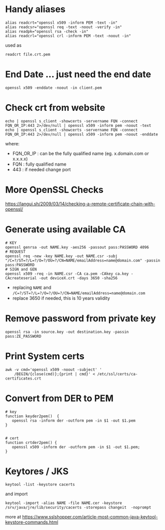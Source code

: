 # Handy aliases

```
alias readcrt="openssl x509 -inform PEM -text -in"
alias readcsr="openssl req -text -noout -verify -in"
alias readpk="openssl rsa -check -in"
alias readcrl="openssl crl -inform PEM -text -noout -in"
```

used as
```
readcrt file.crt.pem
```

# End Date ... just need the end date

```
openssl x509 -enddate -noout -in client.pem
```

# Check crt from website

```
echo | openssl s_client -showcerts -servername FQN -connect FQN_OR_IP:443 2>/dev/null | openssl x509 -inform pem -noout -text
echo | openssl s_client -showcerts -servername FQN -connect FQN_OR_IP:443 2>/dev/null | openssl x509 -inform pem -noout -enddate
```

where:
- FQN_OR_IP : can be the fully qualified name (eg. x.domain.com or x.x.x.x)
- FQN : fully qualified name
- 443 : if needed change port

# More OpenSSL Checks

https://langui.sh/2009/03/14/checking-a-remote-certificate-chain-with-openssl/

# Generate using available CA

```
# KEY
openssl genrsa -out NAME.key -aes256 -passout pass:PASSWORD 4096
# REQUEST
openssl req -new -key NAME.key -out NAME.csr -subj "/C=?/ST=?/L=?/O=?/OU=?/CN=NAME/emailAddress=name@domain.com" -passin pass:PASSWORD
# SIGN and GEN
openssl x509 -req -in NAME.csr -CA ca.pem -CAkey ca.key -CAcreateserial -out deviceX.crt -days 3650 -sha256
```

- replacing `NAME` and `/C=?/ST=?/L=?/O=?/OU=?/CN=NAME/emailAddress=name@domain.com`
- replace 3650 if needed, this is 10 years validity

# Remove password from private key

```
openssl rsa -in source.key -out destination.key -passin pass:ZE_PASSWORD
```

# Print System certs

```
awk -v cmd='openssl x509 -noout -subject' '
    /BEGIN/{close(cmd)};{print | cmd}' < /etc/ssl/certs/ca-certificates.crt
```

# Convert from DER to PEM

```
# key
function keyder2pem()  {
   openssl rsa -inform der -outform pem -in $1 -out $1.pem
}
 
 
# cert
function crtder2pem() {
   openssl x509 -inform der -outform pem -in $1 -out $1.pem;
}
```

# Keytores / JKS

```
keytool -list -keystore cacerts
```

and import

```
keytool -import -alias NAME -file NAME.cer -keystore /srv/java/jre/lib/security/cacerts -storepass changeit  -noprompt
```

more at https://www.sslshopper.com/article-most-common-java-keytool-keystore-commands.html

